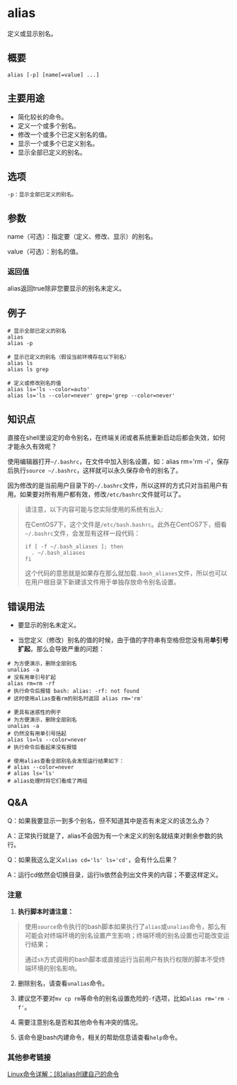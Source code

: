 alias
===

定义或显示别名。

## 概要

```shell
alias [-p] [name[=value] ...]
```

## 主要用途

- 简化较长的命令。
- 定义一个或多个别名。
- 修改一个或多个已定义别名的值。
- 显示一个或多个已定义别名。
- 显示全部已定义的别名。

## 选项

```shell
-p：显示全部已定义的别名。
```

## 参数

name（可选）：指定要（定义、修改、显示）的别名。

value（可选）：别名的值。

### 返回值

alias返回true除非您要显示的别名未定义。

## 例子

```shell
# 显示全部已定义的别名
alias
alias -p

# 显示已定义的别名（假设当前环境存在以下别名）
alias ls
alias ls grep

# 定义或修改别名的值
alias ls='ls --color=auto'
alias ls='ls --color=never' grep='grep --color=never'
```

## 知识点

直接在shell里设定的命令别名，在终端关闭或者系统重新启动后都会失效，如何才能永久有效呢？

使用编辑器打开`~/.bashrc`，在文件中加入别名设置，如：alias rm='rm -i'，保存后执行`source ~/.bashrc`，这样就可以永久保存命令的别名了。

因为修改的是当前用户目录下的`~/.bashrc`文件，所以这样的方式只对当前用户有用。如果要对所有用户都有效，修改`/etc/bashrc`文件就可以了。

> 请注意，以下内容可能与您实际使用的系统有出入:
>
> 在CentOS7下，这个文件是`/etc/bash.bashrc`。此外在CentOS7下，细看`~/.bashrc`文件，会发现有这样一段代码：
>
> ```shell
> if [ -f ~/.bash_aliases ]; then
>   . ~/.bash_aliases
> fi
> ```
>
> 这个代码的意思就是如果存在那么就加载`.bash_aliases`文件，所以也可以在用户根目录下新建该文件用于单独存放命令别名设置。


## 错误用法

- 要显示的别名未定义。

- 当您定义（修改）别名的值的时候，由于值的字符串有空格但您没有用**单引号扩起**，那么会导致严重的问题：

```shell
# 为方便演示，删除全部别名
unalias -a
# 没有用单引号扩起
alias rm=rm -rf
# 执行命令后报错 bash: alias: -rf: not found
# 这时使用alias查看rm的别名时返回 alias rm='rm'
```

```shell
# 更具有迷惑性的例子
# 为方便演示，删除全部别名
unalias -a
# 仍然没有用单引号括起
alias ls=ls --color=never
# 执行命令后看起来没有报错

# 使用alias查看全部别名会发现运行结果如下：
# alias --color=never
# alias ls='ls'
# alias处理时将它们看成了两组
```

## Q&A

Q：如果我要显示一到多个别名，但不知道其中是否有未定义的该怎么办？

A：正常执行就是了，alias不会因为有一个未定义的别名就结束对剩余参数的执行。

Q：如果我这么定义`alias cd='ls' ls='cd'`，会有什么后果？

A：运行cd依然会切换目录，运行ls依然会列出文件夹的内容；不要这样定义。


### 注意

1. **执行脚本时请注意：**

> 使用`source`命令执行的bash脚本如果执行了`alias`或`unalias`命令，那么有可能会对终端环境的别名设置产生影响；终端环境的别名设置也可能改变运行结果；
>
> 通过`sh`方式调用的bash脚本或直接运行当前用户有执行权限的脚本不受终端环境的别名影响。

2. 删除别名，请查看`unalias`命令。

2. 建议您不要对`mv cp rm`等命令的别名设置危险的`-f`选项，比如`alias rm='rm -f'`。

3. 需要注意别名是否和其他命令有冲突的情况。

4. 该命令是bash内建命令，相关的帮助信息请查看`help`命令。

### 其他参考链接

[Linux命令详解：\[8\]alias创建自己的命令](https://jingyan.baidu.com/article/ac6a9a5e6738422b653eac01.html)



